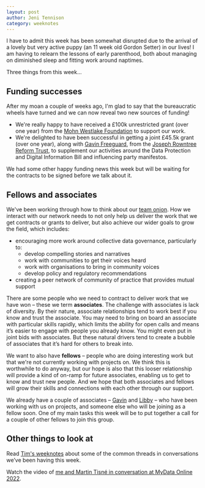 ```yaml
---
layout: post
author: Jeni Tennison
category: weeknotes
---
```

I have to admit this week has been somewhat disrupted due to the arrival of a lovely but very active puppy (an 11 week old Gordon Setter) in our lives! I am having to relearn the lessons of early parenthood, both about managing on diminished sleep and fitting work around naptimes.

Three things from this week…

## Funding successes

After my moan a couple of weeks ago, I'm glad to say that the bureaucratic wheels have turned and we can now reveal two new sources of funding!

* We're really happy to have received a £100k unrestricted grant (over one year) from the [Mohn Westlake Foundation](https://www.themohnwestlakefoundation.co.uk/) to support our work.
* We're delighted to have been successful in getting a joint £45.5k grant (over one year), along with [Gavin Freeguard](https://gavinfreeguard.com/), from the [Joseph Rowntree Reform Trust](https://www.jrrt.org.uk/), to supplement our activities around the Data Protection and Digital Information Bill and influencing party manifestos.

We had some other happy funding news this week but will be waiting for the contracts to be signed before we talk about it.

## Fellows and associates

We've been working through how to think about our [team onion](https://teamonion.works/). How we interact with our network needs to not only help us deliver the work that we get contracts or grants to deliver, but also achieve our wider goals to grow the field, which includes:

* encouraging more work around collective data governance, particularly to:
    * develop compelling stories and narratives
    * work with communities to get their voices heard
    * work with organisations to bring in community voices
    * develop policy and regulatory recommendations
* creating a peer network of community of practice that provides mutual support

There are some people who we need to contract to deliver work that we have won – these we term **associates**. The challenge with associates is lack of diversity. By their nature, associate relationships tend to work best if you know and trust the associate. You may need to bring on board an associate with particular skills rapidly, which limits the ability for open calls and means it’s easier to engage with people you already know. You might even put in joint bids with associates. But these natural drivers tend to create a bubble of associates that it’s hard for others to break into.

We want to also have **fellows** – people who are doing interesting work but that we're not currently working with projects on. We think this is worthwhile to do anyway, but our hope is also that this looser relationship will provide a kind of on-ramp for future associates, enabling us to get to know and trust new people. And we hope that both associates and fellows will grow their skills and connections with each other through our support.

We already have a couple of associates – [Gavin](https://twitter.com/GavinFreeguard) and [Libby](https://twitter.com/younglibbyj) – who have been working with us on projects, and someone else who will be joining as a fellow soon. One of my main tasks this week will be to put together a call for a couple of other fellows to join this group.

## Other things to look at

Read [Tim's weeknotes](https://connectedbydata.org/weeknotes/2022/11/04/tim-weeknotes) about some of the common threads in conversations we’ve been having this week.

Watch the video of [me and Martin Tisné in conversation at MyData Online 2022](https://youtu.be/Ws9ir1sG2KY).

